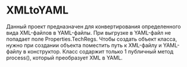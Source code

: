 # XMLtoYAML
Данный проект предназначен для конвертирования определенного вида XML-файлов в YAML-файлы. При выгрузке в YAML-файл не попадает поле Properties.TechRegs. Чтобы создать объект класса, нужно при создании объекта поместить путь к XML-файлу и YAML-файлу в конструктор. Класс содаржит только 1 публичный метод process(), который преобразует XML в YAML.
